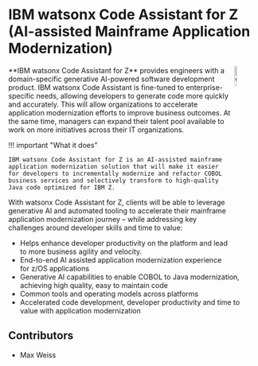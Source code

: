 # IBM watsonx Code Assistant for Z (AI-assisted Mainframe Application Modernization)

<img style="float: right; width: 10%; padding: 0px 0px 1% 1% "  alt="watsonx code assist logo" src="../media/watsonxCodeAssistantforZ.png" />
**IBM watsonx Code Assistant for Z** provides engineers with a domain-specific generative AI-powered software development product. IBM watsonx Code Assistant is fine-tuned to enterprise-specific needs, allowing developers to generate code more quickly and accurately. This will allow organizations to accelerate application modernization efforts to improve business outcomes. At the same time, managers can expand their talent pool available to work on more initiatives across their IT organizations.

!!! important "What it does"

    IBM watsonx Code Assistant for Z is an AI-assisted mainframe application modernization solution that will make it easier for developers to incrementally modernize and refactor COBOL business services and selectively transform to high-quality Java code optimized for IBM Z. 

With watsonx Code Assistant for Z, clients will be able to leverage generative AI and automated tooling to accelerate their mainframe application modernization journey – while addressing key challenges around developer skills and time to value:

- Helps enhance developer productivity on the platform and lead to more business agility and velocity.
- End-to-end AI assisted application modernization experience for z/OS applications
- Generative AI capabilities to enable COBOL to Java modernization, achieving high quality, easy to maintain code
- Common tools and operating models across platforms
- Accelerated code development, developer productivity and time to value with application modernization

## Contributors

- Max Weiss